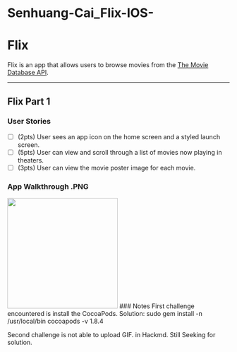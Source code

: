 # Senhuang-Cai_Flix-IOS-
# Flix

Flix is an app that allows users to browse movies from the [The Movie Database API](http://docs.themoviedb.apiary.io/#).

---

## Flix Part 1

### User Stories
- [ ] (2pts) User sees an app icon on the home screen and a styled launch screen.
- [ ] (5pts) User can view and scroll through a list of movies now playing in theaters.
- [ ] (3pts) User can view the movie poster image for each movie.

### App Walkthrough .PNG

<img src="https://i.imgur.com/uYwlA4x.gif" width=250/>
### Notes
First challenge encountered is install the CocoaPods.
Solution: sudo gem install -n /usr/local/bin cocoapods -v 1.8.4

Second challenge is not able to upload GIF. in Hackmd. Still Seeking for solution.



